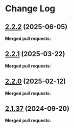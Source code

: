 # Change Log

## [2.2.2](https://github.com/networknt/openapi-petstore/tree/2.2.2) (2025-06-05)


**Merged pull requests:**


## [2.2.1](https://github.com/networknt/openapi-petstore/tree/2.2.1) (2025-03-22)


**Merged pull requests:**




## [2.2.0](https://github.com/networknt/openapi-petstore/tree/2.2.0) (2025-02-12)


**Merged pull requests:**




## [2.1.37](https://github.com/networknt/openapi-petstore/tree/2.1.37) (2024-09-20)


**Merged pull requests:**
